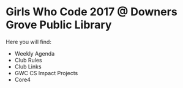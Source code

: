 # Girls Who Code 2017 @ Downers Grove Public Library
Here you will find: 
* Weekly Agenda
* Club Rules
* Club Links
* GWC CS Impact Projects
* Core4
